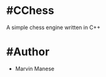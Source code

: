 #CChess
=================

A simple chess engine written in C++

#Author
=================
* Marvin Manese 

